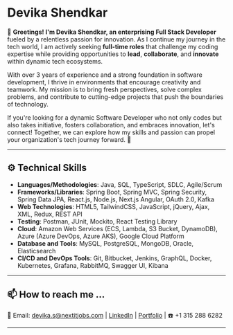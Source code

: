# Devika Shendkar

🚀 **Greetings! I'm Devika Shendkar, an enterprising Full Stack Developer** fueled by a relentless passion for innovation. As I continue my journey in the tech world, I am actively seeking **full-time roles** that challenge my coding expertise while providing opportunities to **lead**, **collaborate**, and **innovate** within dynamic tech ecosystems.

With over 3 years of experience and a strong foundation in software development, I thrive in environments that encourage creativity and teamwork. My mission is to bring fresh perspectives, solve complex problems, and contribute to cutting-edge projects that push the boundaries of technology.

If you're looking for a dynamic Software Developer who not only codes but also takes initiative, fosters collaboration, and embraces innovation, let's connect! Together, we can explore how my skills and passion can propel your organization's tech journey forward. 🚀


---

## ⚙️ Technical Skills

- **Languages/Methodologies**: Java, SQL, TypeScript, SDLC, Agile/Scrum
- **Frameworks/Libraries**: Spring Boot, Spring MVC, Spring Security, Spring Data JPA, React.js, Node.js, Next.js Angular, OAuth 2.0, Kafka
- **Web Technologies**: HTML5, TailwindCSS, JavaScript, jQuery, Ajax, XML, Redux, REST API
- **Testing**: Postman, JUnit, Mockito, React Testing Library
- **Cloud**: Amazon Web Services (ECS, Lambda, S3 Bucket, DynamoDB), Azure (Azure DevOps, Azure AKS), Google Cloud Platform
- **Database and Tools**: MySQL, PostgreSQL, MongoDB, Oracle, Elasticsearch
- **CI/CD and DevOps Tools**: Git, Bitbucket, Jenkins, GraphQL, Docker, Kubernetes, Grafana, RabbitMQ, Swagger UI, Kibana

---

## 📫 How to reach me ...

📧 Email: [devika.s@nextitjobs.com](mailto:devika.s@nextitjobs.com) | [LinkedIn](https://www.linkedin.com/in/devika-shendkar/) | [Portfolio](https://devikashendkar.com/) | ☎️ +1 315 288 6282
  
---
